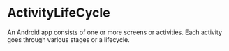 # ActivityLifeCycle
An Android app consists of one or more screens or activities. Each activity goes through various stages or a lifecycle.

